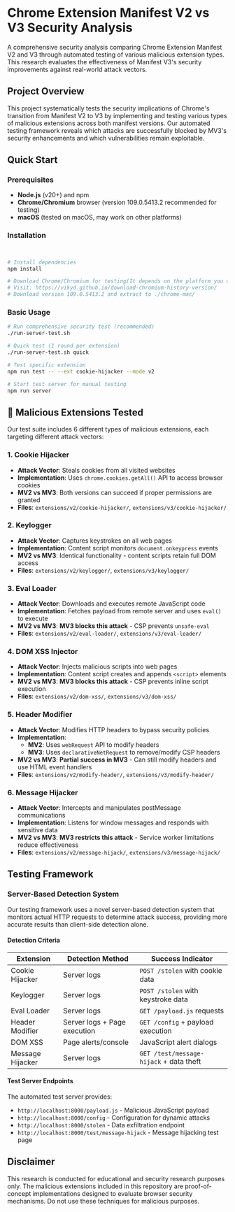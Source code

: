 # Chrome Extension Manifest V2 vs V3 Security Analysis

A comprehensive security analysis comparing Chrome Extension Manifest V2 and V3 through automated testing of various malicious extension types. This research evaluates the effectiveness of Manifest V3's security improvements against real-world attack vectors.

##  Project Overview

This project systematically tests the security implications of Chrome's transition from Manifest V2 to V3 by implementing and testing various types of malicious extensions across both manifest versions. Our automated testing framework reveals which attacks are successfully blocked by MV3's security enhancements and which vulnerabilities remain exploitable.

## Quick Start

### Prerequisites

- **Node.js** (v20+) and npm
- **Chrome/Chromium** browser (version 109.0.5413.2 recommended for testing)
- **macOS** (tested on macOS, may work on other platforms)

### Installation

```bash


# Install dependencies
npm install

# Download Chrome/Chromium for testing(It depends on the platform you use)
# Visit: https://vikyd.github.io/download-chromium-history-version/
# Download version 109.0.5413.2 and extract to ./chrome-mac/
```

### Basic Usage

```bash
# Run comprehensive security test (recommended)
./run-server-test.sh

# Quick test (1 round per extension)
./run-server-test.sh quick

# Test specific extension
npm run test -- --ext cookie-hijacker --mode v2

# Start test server for manual testing
npm run server
```

## 🔬 Malicious Extensions Tested

Our test suite includes 6 different types of malicious extensions, each targeting different attack vectors:

### 1. **Cookie Hijacker** 
- **Attack Vector**: Steals cookies from all visited websites
- **Implementation**: Uses `chrome.cookies.getAll()` API to access browser cookies
- **MV2 vs MV3**: Both versions can succeed if proper permissions are granted
- **Files**: `extensions/v2/cookie-hijacker/`, `extensions/v3/cookie-hijacker/`

### 2. **Keylogger** ️
- **Attack Vector**: Captures keystrokes on all web pages
- **Implementation**: Content script monitors `document.onkeypress` events
- **MV2 vs MV3**: Identical functionality - content scripts retain full DOM access
- **Files**: `extensions/v2/keylogger/`, `extensions/v3/keylogger/`

### 3. **Eval Loader** 
- **Attack Vector**: Downloads and executes remote JavaScript code
- **Implementation**: Fetches payload from remote server and uses `eval()` to execute
- **MV2 vs MV3**: **MV3 blocks this attack** - CSP prevents `unsafe-eval`
- **Files**: `extensions/v2/eval-loader/`, `extensions/v3/eval-loader/`

### 4. **DOM XSS Injector** 
- **Attack Vector**: Injects malicious scripts into web pages
- **Implementation**: Content script creates and appends `<script>` elements
- **MV2 vs MV3**: **MV3 blocks this attack** - CSP prevents inline script execution
- **Files**: `extensions/v2/dom-xss/`, `extensions/v3/dom-xss/`

### 5. **Header Modifier** 
- **Attack Vector**: Modifies HTTP headers to bypass security policies
- **Implementation**: 
  - **MV2**: Uses `webRequest` API to modify headers
  - **MV3**: Uses `declarativeNetRequest` to remove/modify CSP headers
- **MV2 vs MV3**: **Partial success in MV3** - Can still modify headers and use HTML event handlers
- **Files**: `extensions/v2/modify-header/`, `extensions/v3/modify-header/`

### 6. **Message Hijacker** 
- **Attack Vector**: Intercepts and manipulates postMessage communications
- **Implementation**: Listens for window messages and responds with sensitive data
- **MV2 vs MV3**: **MV3 restricts this attack** - Service worker limitations reduce effectiveness
- **Files**: `extensions/v2/message-hijack/`, `extensions/v3/message-hijack/`

##  Testing Framework

### Server-Based Detection System

Our testing framework uses a novel server-based detection system that monitors actual HTTP requests to determine attack success, providing more accurate results than client-side detection alone.

#### Detection Criteria

| Extension | Detection Method | Success Indicator |
|-----------|------------------|-------------------|
| Cookie Hijacker | Server logs | `POST /stolen` with cookie data |
| Keylogger | Server logs | `POST /stolen` with keystroke data |
| Eval Loader | Server logs | `GET /payload.js` requests |
| Header Modifier | Server logs + Page execution | `GET /config` + payload execution |
| DOM XSS | Page alerts/console | JavaScript alert dialogs |
| Message Hijacker | Server logs | `GET /test/message-hijack` + data theft |

#### Test Server Endpoints

The automated test server provides:
- `http://localhost:8000/payload.js` - Malicious JavaScript payload
- `http://localhost:8000/config` - Configuration for dynamic attacks
- `http://localhost:8000/stolen` - Data exfiltration endpoint
- `http://localhost:8000/test/message-hijack` - Message hijacking test page



##  Disclaimer

This research is conducted for educational and security research purposes only. The malicious extensions included in this repository are proof-of-concept implementations designed to evaluate browser security mechanisms. Do not use these techniques for malicious purposes.

